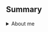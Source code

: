 ## Summary

<details>
<summary>
  About me
</summary>

## Work

| Organization | Position | Period |
| - | - | - |
| [Tolyatti Polytechnic College](https://tpcol.ru) | Programmer | August 2024 - October 2024 |
| [Tolyatti Polytechnic College](https://tpcol.ru) | Web Development Teacher | September 2024 - Present |
| [Tolyatti Polytechnic College](https://tpcol.ru) | System Administrator | October 2024 - Present |
| [Tolyatti Polytechnic College](https://tpcol.ru) | Technical Lead, Microprocessors Lab | January 2025 - Present |

## Skills

### Application Development

- **C** (ARM-based microcontrollers & microprocessors)
- **C++** (soft of)
- **C#**
- **PHP**
- **JavaScript** (full-cycle CRUD)
- **NodeJS**
- **CSS**
- **Lua**
- **Python**
- **Java** (soft of)

### Game Engines

- X-Ray Engine
- Unity

### 3D Graphics

- 3Ds Max
- Blender (soft of)

</details>
